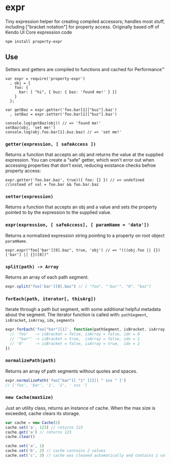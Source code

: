 expr
=======

Tiny expression helper for creating compiled accessors; handles most stuff, including ["bracket notation"] for property access. Originally based off of Kendo UI Core expression code

    npm install property-expr

## Use

Setters and getters are compiled to functions and cached for Performance™

    var expr = require('property-expr')
      , obj = {
        foo: {
          bar: [ "hi", { buz: { baz: 'found me!' } }]
        }
      };

    var getBaz = expr.getter('foo.bar[1]["buz"].baz')
      , setBaz = expr.setter('foo.bar[1]["buz"].baz')

    console.log(getBaz(obj)) // => 'found me!'
    setBaz(obj, 'set me!')
    console.log(obj.foo.bar[1].buz.baz) // => 'set me!'

### `getter(expression, [ safeAccess ])`

Returns a function that accepts an obj and returns the value at the supplied expression. You can create a "safe" getter, which won't error out when accessing properties that don't exist, reducing existance checks befroe property access:

    expr.getter('foo.bar.baz', true)({ foo: {} }) // => undefined
    //instead of val = foo.bar && foo.bar.baz

### `setter(expression)`

Returns a function that accepts an obj and a value and sets the property pointed to by the expression to the supplied value.


### `expr(expression, [ safeAccess], [ paramName = 'data'])`

Returns a normalized expression string pointing to a property on root object
`paramName`.

    expr.expr("foo['bar'][0].baz", true, 'obj') // => "(((obj.foo || {})['bar'] || {})[0])"

### `split(path) -> Array`

Returns an array of each path segment.

```js
expr.split("foo['bar'][0].baz") // [ "foo", "'bar'", "0", "baz"]
```

### `forEach(path, iterator[, thisArg])`

Iterate through a path but segment, with some additional helpful metadata about the segment. The iterator function is called with: `pathSegment`, `isBracket`, `isArray`, `idx`, `segments`

```js
expr.forEach('foo["bar"][1]', function(pathSegment, isBracket, isArray, idx, segments) {
  // 'foo'   -> isBracket = false, isArray = false, idx = 0
  // '"bar"' -> isBracket = true,  isArray = false, idx = 1
  // '0'     -> isBracket = false, isArray = true,  idx = 2
})
```

### `normalizePath(path)`

Returns an array of path segments without quotes and spaces.
```js
expr.normalizePath('foo["bar"][ "1" ][2][ " sss " ]')
// ['foo', 'bar', '1', '2', ' sss ']
```

### `new Cache(maxSize)`

Just an utility class, returns an instance of cache. When the max size is exceeded, cache clears its storage.
```js
var cache = new Cache(2)
cache.set('a', 123) // returns 123
cache.get('a') // returns 123
cache.clear()

cache.set('a', 1)
cache.set('b', 2) // cache contains 2 values
cache.set('c', 3) // cache was cleaned automatically and contains 1 value
```
